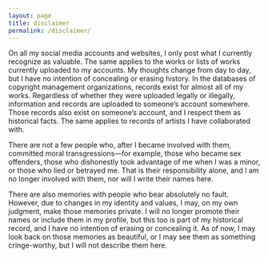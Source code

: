 ```yaml
---
layout: page
title: disclaimer
permalink: /disclaimer/
---
```

On all my social media accounts and websites, I only post what I currently recognize as valuable. The same applies to the works or lists of works currently uploaded to my accounts. My thoughts change from day to day, but I have no intention of concealing or erasing history. In the databases of copyright management organizations, records exist for almost all of my works. Regardless of whether they were uploaded legally or illegally, information and records are uploaded to someone’s account somewhere. Those records also exist on someone’s account, and I respect them as historical facts. The same applies to records of artists I have collaborated with.  

There are not a few people who, after I became involved with them, committed moral transgressions—for example, those who became sex offenders, those who dishonestly took advantage of me when I was a minor, or those who lied or betrayed me. That is their responsibility alone, and I am no longer involved with them, nor will I write their names here.  

There are also memories with people who bear absolutely no fault. However, due to changes in my identity and values, I may, on my own judgment, make those memories private. I will no longer promote their names or include them in my profile, but this too is part of my historical record, and I have no intention of erasing or concealing it. As of now, I may look back on those memories as beautiful, or I may see them as something cringe-worthy, but I will not describe them here.  

